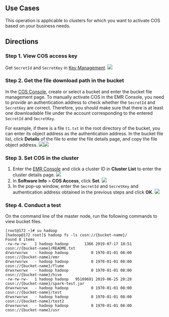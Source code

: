 ## Use Cases
This operation is applicable to clusters for which you want to activate COS based on your business needs.

## Directions
### Step 1. View COS access key
Get `SecretId` and `SecretKey` in [Key Management](https://console.cloud.tencent.com/cam/capi).
![](https://main.qcloudimg.com/raw/7de96fc8624694cfdd8ef24b450d53c8.png)

### Step 2. Get the file download path in the bucket
In the [COS Console](https://console.cloud.tencent.com/cos5/bucket), create or select a bucket and enter the bucket file management page. To manually activate COS in the EMR Console, you need to provide an authentication address to check whether the `SecretId` and `SecretKey` are correct. Therefore, you should make sure that there is at least one downloadable file under the account corresponding to the entered `SecretId` and `SecretKey`.

For example, if there is a file `t1.txt` in the root directory of the bucket, you can enter its object address as the authentication address. In the bucket file list, click **Details** of the file to enter the file details page, and copy the file object address.
![](https://main.qcloudimg.com/raw/8a308284db105fa01c701ebfdd474454.png)![](https://main.qcloudimg.com/raw/83f7e2e435ddfd10246de4865fc3258c.png)

### Step 3. Set COS in the cluster
1. Enter the [EMR Console](https://console.cloud.tencent.com/emr) and click a cluster ID in **Cluster List** to enter the cluster details page.
![](https://main.qcloudimg.com/raw/c1555c479499b401cf8f55d346fd3297.png)
2. In **Software Info** > **COS Access**, click **Set**.
![](https://main.qcloudimg.com/raw/110d1ee209f59db7079ecbbe8ef9cfa0.png)
3. In the pop-up window, enter the `SecretId` and `SecretKey` and authentication address obtained in the previous steps and click **OK**.
![](https://main.qcloudimg.com/raw/9fa2354b0c282d1f00893d75ebad2bd6.png)

### Step 4. Conduct a test
On the command line of the master node, run the following commands to view bucket files.
```
[root@172 ~]# su hadoop
[hadoop@172 root]$ hadoop fs -ls cosn://{bucket-name}/
Found 8 items
-rw-rw-rw-   1 hadoop hadoop       1366 2019-07-17 18:51 cosn://{bucket-name}/README.txt
drwxrwxrwx   - hadoop hadoop          0 1970-01-01 08:00 cosn://{bucket-name}/emr
drwxrwxrwx   - hadoop hadoop          0 1970-01-01 08:00 cosn://{bucket-name}/flume
drwxrwxrwx   - hadoop hadoop          0 1970-01-01 08:00 cosn://{bucket-name}/hive
-rw-rw-rw-   1 hadoop hadoop   95169691 2019-06-25 20:28 cosn://{bucket-name}/spark-test.jar
drwxrwxrwx   - hadoop hadoop          0 1970-01-01 08:00 cosn://{bucket-name}/test
drwxrwxrwx   - hadoop hadoop          0 1970-01-01 08:00 cosn://{bucket-name}/test2
drwxrwxrwx   - hadoop hadoop          0 1970-01-01 08:00 cosn://{bucket-name}/usr
```
